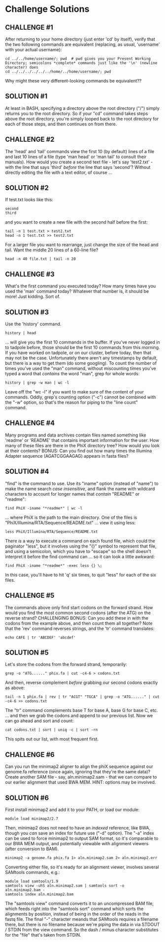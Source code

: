 Challenge Solutions
==========================

CHALLENGE #1
--------------------------------

After returning to your home directory (just enter 'cd' by itself), verify that the two following commands are equivalent (replacing, as usual, 'username' with your actual username):

    cd ../../home/username/; pwd  # pwd gives you your Present Working Directory; semicolons *complete* commands just like the '\n' (newline character) does
    cd ../../../../../../home/../home/username/; pwd

Why might these very different-looking commands be equivalent??

SOLUTION #1
------------

At least in BASH, specifying a directory above the root directory ("/") simply returns you to the root directory. So if your "cd" command takes steps above the root directory, you're simply looped back to the root directory for each of those steps, and then continues on from there.


CHALLENGE #2
-----------------

The 'head' and 'tail' commands view the first 10 (by default) lines of a file and last 10 lines of a file (type 'man head' or 'man tail' to consult their manuals). How would you create a second text file - let's say 'test2.txt' - with the line that says 'third' *before* the line that says 'second'? Without directly editing the file with a text editor, of course ...

SOLUTION #2
--------------

If test.txt looks like this:

    second
    third

and you want to create a new file with the second half before the first:

    tail -n 1 test.txt > test2.txt
    head -n 1 test.txt >> test2.txt

For a larger file you want to rearrange, just change the size of the head and tail. Want the middle 20 lines of a 60-line file? 

	head -n 40 file.txt | tail -n 20


CHALLENGE #3
-------------

What's the first command you executed today? How many times have you used the 'man' command today? Whatever that number is, it should be more! Just kidding. Sort of.

SOLUTION #3
-------------

Use the 'history' command.

    history | head

... will give you the first 10 commands in the buffer. If you've never logged in to tadpole before, those should be the first 10 commands from this morning. If you have worked on tadpole, or on our cluster, before today, then that may not be the case. Unfortunately there aren't any timestamps by default, but there is a way to get them (do some googling). To count the number of times you've used the "man" command, without miscounting times you've typed a word that *contains* the word "man", grep for whole words:

    history | grep -w man | wc -l

Leave off the "wc -l" if you want to make sure of the content of your commands. Oddly, grep's counting option ("-c") cannot be combined with the "-w" option, so that's the reason for piping to the "line count" command.


CHALLENGE #4
--------------

Many programs and data archives contain files named something like 'readme' or 'README' that contains important information for the user. How many of these files are there in the PhiX directory tree? How would you look at their contents? BONUS: Can you find out how many times the Illumina Adapter sequence (AGATCGGAAGAG) appears in fasta files?

SOLUTION #4
--------------

"find" is the command to use. Use its "iname" option (instead of "name") to make the name search *case insensitive*, and flank the name with wildcard characters to account for longer names that *contain* "README" or "readme":

    find PhiX -iname "*readme*" | wc -l

... where PhiX is the path to the main directory. One of the files is "PhiX/Illumina/RTA/Sequence/README.txt" ... view it using less:

    less PhiX/Illumina/RTA/Sequence/README.txt

There *is* a way to execute a command on each found file, which could the paginator "less", but it involves using the "{}" symbol to represent that file, and using a semicolon, which you have to "escape" so the shell doesn't interpret it before the find command can ... so it can look a little awkward:

    find PhiX -iname "*readme*" -exec less {} \;

In this case, you'll have to hit 'q' six times, to quit "less" for each of the six files.


CHALLENGE #5
-------------

The commands above only find start codons on the forward strand. How would you find the most common second codons (after the ATG) on the reverse strand? CHALLENGING BONUS: Can you add these in with the codons from the example above, and then count them all together? Note that the 'rev' command reverses strings, and the 'tr' command translates:

    echo CAFE | tr 'ABCDEF' 'abcdef'

SOLUTION #5
-------------

Let's store the codons from the forward strand, temporarily:

    grep -o "ATG......" phix.fa | cut -c4-6 > codons.txt

And then, reverse complement *before* grabbing our second codons exactly as above:

    tail -n 1 phix.fa | rev | tr "ACGT" "TGCA" | grep -o "ATG......" | cut -c4-6 >> codons.txt

The "tr" command complements base T for base A, base G for base C, etc. ... and then we grab the codons and append to our previous list. Now we can go ahead and sort and count:

    cat codons.txt | sort | uniq -c | sort -rn

This spits out our list, with most frequent first.


CHALLENGE #6
--------------

Can you run the minimap2 aligner to align the phiX sequence against our genome.fa reference (once again, ignoring that they're the same data)? Create another SAM file - say, aln.minimap2.sam - that we can compare to our earlier alignment that used BWA MEM. HINT: options may be involved.

SOLUTION #6
--------------

First install minimap2 and add it to your PATH, or load our module:

    module load minimap2/2.7

Then, minimap2 does not need to have an *indexed* reference, like BWA, though you *can* save an index for future use ("-d" option). The "-a" index can be used to force minimap2 to output SAM format, so it's comparable to our BWA MEM output, and potentially viewable with alignment viewers (after conversion to BAM).

    minimap2 -a genome.fa phix.fa 1> aln.minimap2.sam 2> aln.minimap2.err

Converting either file, so it's ready for an alignment viewer, involves several SAMtools commands, e.g.:

    module load samtools/1.9
    samtools view -uhS aln.minimap2.sam | samtools sort -o aln.minimap2.bam -
    samtools index aln.minimap2.bam

The "samtools view" command converts it to an uncompressed BAM file, which feeds right into the "samtools sort" command which sorts the alignments by position, instead of being in the order of the reads in the fastq file. The final "-" character meands that SAMtools requires a filename there, but there is no filename because we're piping the data in via STDOUT / STDIN from the view command. So the dash / minus character substitutes for the "file" that's taken from STDIN.



